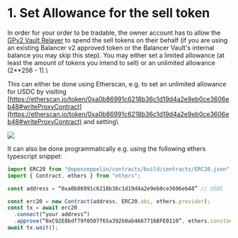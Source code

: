 # 1. Set Allowance for the sell token

In order for your order to be tradable, the owner account has to allow the [GPv2 Vault Relayer](https://etherscan.io/address/0xC92E8bdf79f0507f65a392b0ab4667716BFE0110)  to spend the sell tokens on their behalf (if you are using an existing Balancer v2 approved token or the Balancer Vault's internal balance you may skip this step). You may either set a limited allowance (at least the amount of tokens you intend to sell) or an unlimited allowance (2\*\*256 - 1).\


This can either be done using Etherscan, e.g. to set an unlimited allowance for USDC by visiting [https://etherscan.io/token/0xa0b86991c6218b36c1d19d4a2e9eb0ce3606eb48#writeProxyContract](https://etherscan.io/token/0xa0b86991c6218b36c1d19d4a2e9eb0ce3606eb48#writeProxyContract) and setting\


![](https://lh6.googleusercontent.com/IrVJoB93zpZKKuRTuE\_-BrzS4aBqLquWXqnLR4xB4UWqiacGHKSLS5S2\_q-CEkQmw-1j7HoFY4umrAAEO-D43Fu54MtOBAccEeIDb-zQERSOeUj2lNICtk-d9JYcaBHIaiUN2rzz)

It can also be done programmatically e.g. using the following ethers typescript snippet:

```typescript
import ERC20 from "@openzeppelin/contracts/build/contracts/ERC20.json";
import { Contract, ethers } from "ethers";

const address = “0xa0b86991c6218b36c1d19d4a2e9eb0ce3606eb48” // USDC

const erc20 = new Contract(address, ERC20.abi, ethers.provider);
const tx = await erc20
  .connect(“your address”)
  .approve(“0xC92E8bdf79f0507f65a392b0ab4667716BFE0110”, ethers.constants.MaxUint256);
await tx.wait();
```
